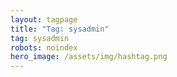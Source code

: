 ```yaml
---
layout: tagpage
title: "Tag: sysadmin"
tag: sysadmin
robots: noindex
hero_image: /assets/img/hashtag.png
---
```

